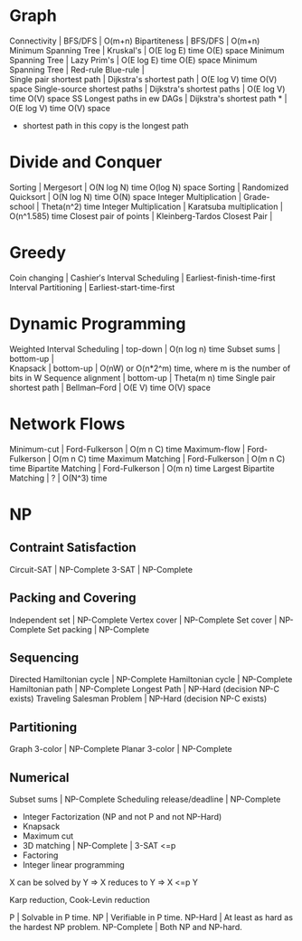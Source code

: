 # Graph
Connectivity                  |  BFS/DFS                            |  O(m+n)
Bipartiteness                 |  BFS/DFS                            |  O(m+n)
Minimum Spanning Tree         |  Kruskal's                          |  O(E log E) time  O(E) space
Minimum Spanning Tree         |  Lazy Prim's                        |  O(E log E) time  O(E) space
Minimum Spanning Tree         |  Red-rule Blue-rule                 |  
Single pair shortest path     |  Dijkstra's shortest path           |  O(E log V) time O(V) space
Single-source shortest paths  |  Dijkstra's shortest paths          |  O(E log V) time O(V) space
SS Longest paths in ew DAGs   |  Dijkstra's shortest path *         |  O(E log V) time O(V) space
* shortest path in this copy is the longest path
# Divide and Conquer
Sorting                       |  Mergesort                          |  O(N log N) time  O(log N) space
Sorting                       |  Randomized Quicksort               |  O(N log N) time  O(N) space
Integer Multiplication        |  Grade-school                       |  Theta(n^2) time
Integer Multiplication        |  Karatsuba multiplication           |  O(n^1.585) time
Closest pair of points        |  Kleinberg-Tardos Closest Pair      |  
# Greedy
Coin changing                 |  Cashier′s
Interval Scheduling           |  Earliest-finish-time-first
Interval Partitioning         |  Earliest-start-time-first
# Dynamic Programming
Weighted Interval Scheduling  |  top-down                           |  O(n log n) time
Subset sums                   |  bottom-up                          |  
Knapsack                      |  bottom-up                          |  O(nW) or O(n*2^m) time, where m is the number of bits in W
Sequence alignment            |  bottom-up                          |  Theta(m n) time
Single pair shortest path     |  Bellman–Ford                       |  O(E V) time  O(V) space
# Network Flows
Minimum-cut                   |  Ford-Fulkerson                     |  O(m n C) time
Maximum-flow                  |  Ford-Fulkerson                     |  O(m n C) time
Maximum Matching              |  Ford-Fulkerson                     |  O(m n C) time
Bipartite Matching            |  Ford-Fulkerson                     |  O(m n) time
Largest Bipartite Matching    |  ?                                  |  O(N^3) time
# NP
## Contraint Satisfaction
Circuit-SAT                   |  NP-Complete
3-SAT                         |  NP-Complete
## Packing and Covering
Independent set               |  NP-Complete
Vertex cover                  |  NP-Complete
Set cover                     |  NP-Complete
Set packing                   |  NP-Complete
## Sequencing
Directed Hamiltonian cycle    |  NP-Complete
Hamiltonian cycle             |  NP-Complete
Hamiltonian path              |  NP-Complete
Longest Path                  |  NP-Hard (decision NP-C exists)
Traveling Salesman Problem    |  NP-Hard (decision NP-C exists)
## Partitioning
Graph 3-color                 |  NP-Complete
Planar 3-color                |  NP-Complete
## Numerical
Subset sums                   |  NP-Complete
Scheduling release/deadline   |  NP-Complete

- Integer Factorization (NP and not P and not NP-Hard)
- Knapsack
- Maximum cut
- 3D matching  |  NP-Complete  |  3-SAT <=p
- Factoring
- Integer linear programming

X can be solved by Y  =>  X reduces to Y   =>  X <=p Y

Karp reduction, Cook-Levin reduction

P             |  Solvable in P time.
NP            |  Verifiable in P time.
NP-Hard       |  At least as hard as the hardest NP problem.
NP-Complete   |  Both NP and NP-hard.
